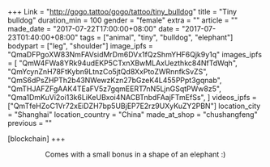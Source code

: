 +++
Link = "http://gogo.tattoo/gogo/tattoo/tiny_bulldog"
title = "Tiny bulldog"
duration_min = 100
gender = "female"
extra = ""
article = ""
made_date = "2017-07-22T17:00:00+08:00"
date = "2017-07-23T01:40:00+08:00"
tags = ["animal", "tiny", "bulldog", "elephant"]
bodypart = ["leg", "shoulder"]
image_ipfs = "QmaDFPgoXW83NmFAVsidMrDm6DVx1fQzShmYHF6Qjk9y1q"
images_ipfs = [  "QmW4FWa8YRk94udEKP5CTxnXBwMLAxUezthkc84NfTdWqh",
  "QmYcynZnH78FtKybn9LtnzCo5jtQd8XxPtoZWRnnfkSvZS",
  "QmS6dPsZHPTh2b43NWewzKzn27bGzeK4L455PPpt3gqnab",
  "QmTHJAFZFgAAK4TEaFV5z7gqmEERT7nN5LjnGSqtPWw8z5",
  "Qma1DmKuVi2oi13k6LiKeUBxoi4NACBTnbdFAajFTmEfSs",
]
videos_ipfs = ["QmTfeHZoC1Vr72xEiDZH7bp5UBjEP7E2rz9UXyKuZY2PBN"]
location_city = "Shanghai"
location_country = "China"
made_at_shop = "chushangfeng"
previous = ""

[blockchain]
+++
<center>
Comes with a small bonus in a shape of an elephant  :)
</center>
